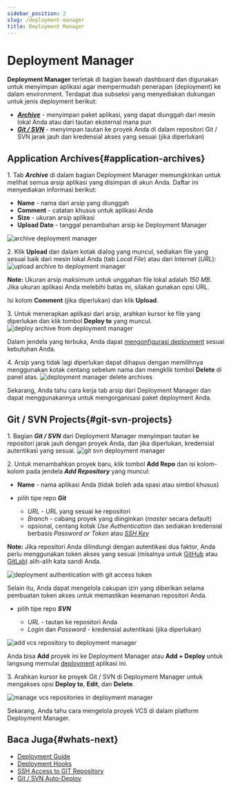 ```yaml
---
sidebar_position: 2
slug: /deployment-manager
title: Deployment Manager
---
```

# Deployment Manager

**Deployment Manager** terletak di bagian bawah dashboard dan digunakan untuk menyimpan aplikasi agar mempermudah penerapan (deployment) ke dalam environment. Terdapat dua subseksi yang menyediakan dukungan untuk jenis deployment berikut:

  * _**[Archive](<#archive>)**_ \- menyimpan paket aplikasi, yang dapat diunggah dari mesin lokal Anda atau dari tautan eksternal mana pun
  * _**[Git / SVN](<#vcs>)**_ \- menyimpan tautan ke proyek Anda di dalam repositori Git / SVN jarak jauh dan kredensial akses yang sesuai (jika diperlukan)

## Application Archives{#application-archives}

1\. Tab _**Archive**_ di dalam bagian Deployment Manager memungkinkan untuk melihat semua arsip aplikasi yang disimpan di akun Anda. Daftar ini menyediakan informasi berikut:

  * **Name** \- nama dari arsip yang diunggah
  * **Comment** \- catatan khusus untuk aplikasi Anda
  * **Size** \- ukuran arsip aplikasi
  * **Upload Date** \- tanggal penambahan arsip ke Deployment Manager

<img src="https://assets.dewacloud.com/dewacloud-docs/deployment/deployment-manager/01-archive-deployment-manager.png" alt="archive deployment manager" max-width="100%"/>

2\. Klik **Upload** dan dalam kotak dialog yang muncul, sediakan file yang sesuai baik dari mesin lokal Anda (tab _Local File_) atau dari Internet (_URL_): <img src="https://assets.dewacloud.com/dewacloud-docs/deployment/deployment-manager/02-upload-archive-to-deployment-manager.png" alt="upload archive to deployment manager" max-width="100%"/>

**Note:** Ukuran arsip maksimum untuk unggahan file lokal adalah _150 MB_. Jika ukuran aplikasi Anda melebihi batas ini, silakan gunakan opsi URL.

Isi kolom **Comment** (jika diperlukan) dan klik **Upload**.

3\. Untuk menerapkan aplikasi dari arsip, arahkan kursor ke file yang diperlukan dan klik tombol **Deploy to** yang muncul. <img src="https://assets.dewacloud.com/dewacloud-docs/deployment/deployment-manager/03-deploy-archive-from-deployment-manager.png" alt="deploy archive from deployment manager" max-width="100%"/>

Dalam jendela yang terbuka, Anda dapat [mengonfigurasi deployment](<https://docs.dewacloud.com/deployment-guide#archive>) sesuai kebutuhan Anda.

4\. Arsip yang tidak lagi diperlukan dapat dihapus dengan memilihnya menggunakan kotak centang sebelum nama dan mengklik tombol **Delete** di panel atas. <img src="https://assets.dewacloud.com/dewacloud-docs/deployment/deployment-manager/04-deployment-manager-delete-archives.png" alt="deployment manager delete archives" max-width="100%"/>

Sekarang, Anda tahu cara kerja tab arsip dari Deployment Manager dan dapat menggunakannya untuk mengorganisasi paket deployment Anda.

## Git / SVN Projects{#git-svn-projects}

1\. Bagian _**Git / SVN**_ dari Deployment Manager menyimpan tautan ke repositori jarak jauh dengan proyek Anda, dan jika diperlukan, kredensial autentikasi yang sesuai. <img src="https://assets.dewacloud.com/dewacloud-docs/deployment/deployment-manager/05-git-svn-deployment-manager.png" alt="git svn deployment manager" max-width="100%"/>

2\. Untuk menambahkan proyek baru, klik tombol **Add Repo** dan isi kolom-kolom pada jendela _**Add Repository**_ yang muncul:

  * **Name** \- nama aplikasi Anda (tidak boleh ada spasi atau simbol khusus)

  * pilih tipe repo _**Git**_

    * _URL_ \- URL yang sesuai ke repositori
    * _Branch_ \- cabang proyek yang diinginkan (_master_ secara default)
    * opsional, centang kotak _Use Authentication_ dan sediakan kredensial berbasis _Password or Token_ atau _[SSH Key](<https://docs.dewacloud.com/git-ssh>)_ 

**Note:** Jika repositori Anda dilindungi dengan autentikasi dua faktor, Anda perlu menggunakan token akses yang sesuai (misalnya untuk [GitHub](<https://help.github.com/en/articles/creating-a-personal-access-token-for-the-command-line>) atau [GitLab](<https://docs.gitlab.com/ee/user/project/deploy_tokens/>)) alih-alih kata sandi Anda.

<img src="https://assets.dewacloud.com/dewacloud-docs/deployment/deployment-manager/05.1-deployment-authentication-with-git-access-token.png" alt="deployment authentication with git access token" max-width="100%"/>

Selain itu, Anda dapat mengelola cakupan izin yang diberikan selama pembuatan token akses untuk memastikan keamanan repositori Anda.

  * pilih tipe repo _**SVN**_

    * _URL_ \- tautan ke repositori Anda
    * _Login_ dan _Password_ \- kredensial autentikasi (jika diperlukan)

<img src="https://assets.dewacloud.com/dewacloud-docs/deployment/deployment-manager/06-add-vcs-repository-to-deployment-manager.png" alt="add vcs repository to deployment manager" max-width="100%"/>

Anda bisa **Add** proyek ini ke Deployment Manager atau **Add + Deploy** untuk langsung memulai [deployment](<https://docs.dewacloud.com/deployment-guide#vcs>) aplikasi ini.

3\. Arahkan kursor ke proyek Git / SVN di Deployment Manager untuk mengakses opsi **Deploy to**, **Edit**, dan **Delete**.

<img src="https://assets.dewacloud.com/dewacloud-docs/deployment/deployment-manager/07-manage-vcs-repositories-in-deployment-manager.png" alt="manage vcs repositories in deployment manager" max-width="100%"/>

Sekarang, Anda tahu cara mengelola proyek VCS di dalam platform Deployment Manager.

## Baca Juga{#whats-next}

  * [Deployment Guide](<https://docs.dewacloud.com/deployment-guide/>)
  * [Deployment Hooks](<https://docs.dewacloud.com/deployment-hooks/>)
  * [SSH Access to GIT Repository](<https://docs.dewacloud.com/git-ssh/>)
  * [Git / SVN Auto-Deploy](<https://docs.dewacloud.com/git-svn-auto-deploy/>)